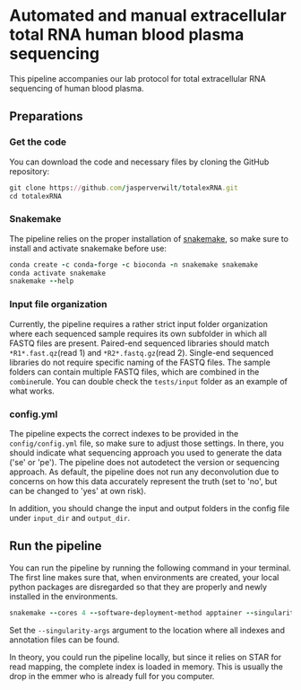 # Automated and manual extracellular total RNA human blood plasma sequencing 
This pipeline accompanies our lab protocol for total extracellular RNA sequencing of human blood plasma. 

## Preparations
### Get the code
You can download the code and necessary files by cloning the GitHub repository: 
```ruby 
git clone https://github.com/jasperverwilt/totalexRNA.git
cd totalexRNA
```
### Snakemake
The pipeline relies on the proper installation of [snakemake](https://snakemake.readthedocs.io/en/stable/getting_started/installation.html), so make sure to install and activate snakemake before use:
```ruby
conda create -c conda-forge -c bioconda -n snakemake snakemake
conda activate snakemake
snakemake --help
```

###  Input file organization
Currently, the pipeline requires a rather strict input folder organization where each sequenced sample requires its own subfolder in which all FASTQ files are present. Paired-end sequenced libraries should match `*R1*.fast.qz`(read 1) and `*R2*.fastq.gz`(read 2). Single-end sequenced libraries do not require specific naming of the FASTQ files. The sample folders can contain multiple FASTQ files, which are combined in the `combine`rule. You can double check the `tests/input` folder as an example of what works. 

### config.yml
The pipeline expects the correct indexes to be provided in the `config/config.yml` file, so make sure to adjust those settings. In there, you should indicate what sequencing approach you used to generate the data ('se' or 'pe'). The pipeline does not autodetect the version or sequencing approach. As default, the pipeline does not run any deconvolution due to concerns on how this data accurately represent the truth (set to 'no', but can be changed to 'yes' at own risk). 

In addition, you should change the input and output folders in the config file under `input_dir` and `output_dir`.


## Run the pipeline
You can run the pipeline by running the following command in your terminal. The first line makes sure that, when environments are created, your local python packages are disregarded so that they are properly and newly installed in the environments.

```ruby
snakemake --cores 4 --software-deployment-method apptainer --singularity-args "--bind /home/jverwilt/resources"
```
Set the `--singularity-args` argument to the location where all indexes and annotation files can be found. 

In theory, you could run the pipeline locally, but since it relies on STAR for read mapping, the complete index is loaded in memory. This is usually the drop in the emmer who is already full for you computer. 